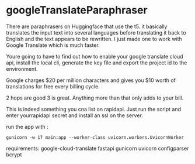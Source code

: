 # googleTranslateParaphraser
There are paraphrasers on Huggingface that use the t5. it basically translates the input text into several languages before translating it back to English and the text appears to be rewritten. I just made one to work with Google Translate which is much faster. 

Youre going to have to find out how to enable your google translate cloud api, install the local cli, generate the key file and export the project id to the environment. 

Google charges $20 per million characters and gives you $10 worth of translations for free every billing cycle. 

2 hops are good 3 is great. Anything more than that only adds to your bill. 

This is indeed something you cna list on rapidapi. Just run the script and enter yourrapidapi secret and install an ssl on the server. 

run the app with :

`gunicorn -w 17 main:app --worker-class uvicorn.workers.UvicornWorker
`

requirements:
google-cloud-translate
fastapi
gunicorn
uvicorn
configparser
bcrypt


